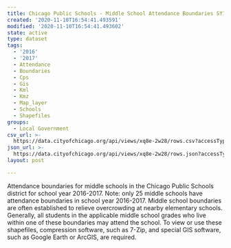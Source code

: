 ```yaml
---
title: Chicago Public Schools - Middle School Attendance Boundaries SY1617
created: '2020-11-10T16:54:41.493591'
modified: '2020-11-10T16:54:41.493602'
state: active
type: dataset
tags:
  - '2016'
  - '2017'
  - Attendance
  - Boundaries
  - Cps
  - Gis
  - Kml
  - Kmz
  - Map_layer
  - Schools
  - Shapefiles
groups:
  - Local Government
csv_url: >-
  https://data.cityofchicago.org/api/views/xq8e-2w28/rows.csv?accessType=DOWNLOAD
json_url: >-
  https://data.cityofchicago.org/api/views/xq8e-2w28/rows.json?accessType=DOWNLOAD
layout: post

---
```

Attendance boundaries for middle schools in the Chicago Public Schools district for school year 2016-2017. Note: only 25 middle schools have attendance boundaries in school year 2016-2017. Middle school boundaries are often established to relieve overcrowding at nearby elementary schools. Generally, all students in the applicable middle school grades who live within one of these boundaries may attend the school. To view or use these shapefiles, compression software, such as 7-Zip, and special GIS software, such as Google Earth or ArcGIS, are required.
